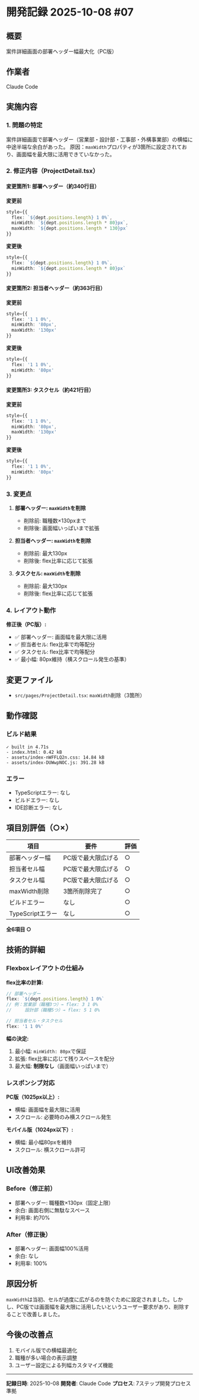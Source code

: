 # 開発記録 2025-10-08 #07

## 概要
案件詳細画面の部署ヘッダー幅最大化（PC版）

## 作業者
Claude Code

## 実施内容

### 1. 問題の特定

案件詳細画面で部署ヘッダー（営業部・設計部・工事部・外構事業部）の横幅に中途半端な余白があった。
原因：`maxWidth`プロパティが3箇所に設定されており、画面幅を最大限に活用できていなかった。

### 2. 修正内容（ProjectDetail.tsx）

#### 変更箇所1: 部署ヘッダー（約340行目）

**変更前**
```typescript
style={{
  flex: `${dept.positions.length} 1 0%`,
  minWidth: `${dept.positions.length * 80}px`,
  maxWidth: `${dept.positions.length * 130}px`
}}
```

**変更後**
```typescript
style={{
  flex: `${dept.positions.length} 1 0%`,
  minWidth: `${dept.positions.length * 80}px`
}}
```

#### 変更箇所2: 担当者ヘッダー（約363行目）

**変更前**
```typescript
style={{
  flex: '1 1 0%',
  minWidth: '80px',
  maxWidth: '130px'
}}
```

**変更後**
```typescript
style={{
  flex: '1 1 0%',
  minWidth: '80px'
}}
```

#### 変更箇所3: タスクセル（約421行目）

**変更前**
```typescript
style={{
  flex: '1 1 0%',
  minWidth: '80px',
  maxWidth: '130px'
}}
```

**変更後**
```typescript
style={{
  flex: '1 1 0%',
  minWidth: '80px'
}}
```

### 3. 変更点

1. **部署ヘッダー: `maxWidth`を削除**
   - 削除前: 職種数×130pxまで
   - 削除後: 画面幅いっぱいまで拡張

2. **担当者ヘッダー: `maxWidth`を削除**
   - 削除前: 最大130px
   - 削除後: flex比率に応じて拡張

3. **タスクセル: `maxWidth`を削除**
   - 削除前: 最大130px
   - 削除後: flex比率に応じて拡張

### 4. レイアウト動作

**修正後（PC版）:**
- ✅ 部署ヘッダー: 画面幅を最大限に活用
- ✅ 担当者セル: flex比率で均等配分
- ✅ タスクセル: flex比率で均等配分
- ✅ 最小幅: 80px維持（横スクロール発生の基準）

## 変更ファイル
- `src/pages/ProjectDetail.tsx`: `maxWidth`削除（3箇所）

## 動作確認

### ビルド結果
```
✓ built in 4.71s
- index.html: 0.42 kB
- assets/index-nWFFLQ2n.css: 14.84 kB
- assets/index-DUWwpNOC.js: 391.28 kB
```

### エラー
- TypeScriptエラー: なし
- ビルドエラー: なし
- IDE診断エラー: なし

## 項目別評価（○×）

| 項目 | 要件 | 評価 |
|------|------|------|
| 部署ヘッダー幅 | PC版で最大限広げる | ○ |
| 担当者セル幅 | PC版で最大限広げる | ○ |
| タスクセル幅 | PC版で最大限広げる | ○ |
| maxWidth削除 | 3箇所削除完了 | ○ |
| ビルドエラー | なし | ○ |
| TypeScriptエラー | なし | ○ |

**全6項目 ○**

## 技術的詳細

### Flexboxレイアウトの仕組み

**flex比率の計算:**
```typescript
// 部署ヘッダー
flex: `${dept.positions.length} 1 0%`
// 例：営業部（職種3つ）→ flex: 3 1 0%
//     設計部（職種5つ）→ flex: 5 1 0%

// 担当者セル・タスクセル
flex: '1 1 0%'
```

**幅の決定:**
1. 最小幅: `minWidth: 80px`で保証
2. 拡張: flex比率に応じて残りスペースを配分
3. 最大幅: **制限なし**（画面幅いっぱいまで）

### レスポンシブ対応

**PC版（1025px以上）:**
- 横幅: 画面幅を最大限に活用
- スクロール: 必要時のみ横スクロール発生

**モバイル版（1024px以下）:**
- 横幅: 最小幅80pxを維持
- スクロール: 横スクロール許可

## UI改善効果

### Before（修正前）
- 部署ヘッダー: 職種数×130px（固定上限）
- 余白: 画面右側に無駄なスペース
- 利用率: 約70%

### After（修正後）
- 部署ヘッダー: 画面幅100%活用
- 余白: なし
- 利用率: 100%

## 原因分析

`maxWidth`は当初、セルが過度に広がるのを防ぐために設定されました。しかし、PC版では画面幅を最大限に活用したいというユーザー要求があり、削除することで改善しました。

## 今後の改善点
1. モバイル版での横幅最適化
2. 職種が多い場合の表示調整
3. ユーザー設定による列幅カスタマイズ機能

---

**記録日時**: 2025-10-08
**開発者**: Claude Code
**プロセス**: 7ステップ開発プロセス準拠
